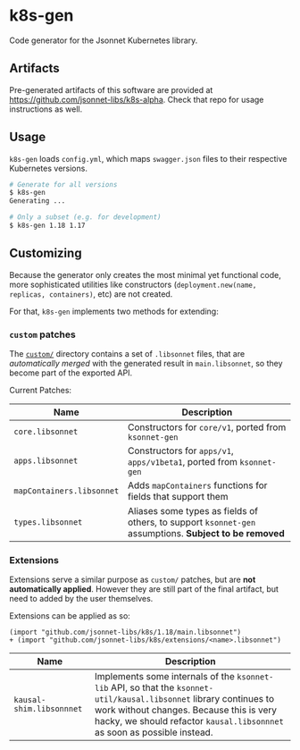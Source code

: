 # k8s-gen

Code generator for the Jsonnet Kubernetes library.

## Artifacts

Pre-generated artifacts of this software are provided at
https://github.com/jsonnet-libs/k8s-alpha. Check that repo for usage
instructions as well.

## Usage

`k8s-gen` loads `config.yml`, which maps `swagger.json` files to their respective Kubernetes versions.

```bash
# Generate for all versions
$ k8s-gen
Generating ...

# Only a subset (e.g. for development)
$ k8s-gen 1.18 1.17
```

## Customizing

Because the generator only creates the most minimal yet functional code, more
sophisticated utilities like constructors (`deployment.new(name, replicas, containers)`, etc) are not created.

For that, `k8s-gen` implements two methods for extending:

### `custom` patches

The [`custom/`](https://github.com/jsonnet-libs/k8s/tree/master/custom) directory contains a set of `.libsonnet` files, that are _automatically merged_ with the generated result in `main.libsonnet`, so they become part of the exported API.

Current Patches:

| Name                      | Description                                                                                             |
| ------------------------- | ------------------------------------------------------------------------------------------------------- |
| `core.libsonnet`          | Constructors for `core/v1`, ported from `ksonnet-gen`                                                   |
| `apps.libsonnet`          | Constructors for `apps/v1`, `apps/v1beta1`, ported from `ksonnet-gen`                                   |
| `mapContainers.libsonnet` | Adds `mapContainers` functions for fields that support them                                             |
| `types.libsonnet`         | Aliases some types as fields of others, to support `ksonnet-gen` assumptions. **Subject to be removed** |

### Extensions

Extensions serve a similar purpose as `custom/` patches, but are **not
automatically applied**. However they are still part of the final artifact, but
need to added by the user themselves.

Extensions can be applied as so:

```jsonnet
(import "github.com/jsonnet-libs/k8s/1.18/main.libsonnet")
+ (import "github.com/jsonnet-libs/k8s/extensions/<name>.libsonnet")
```

| Name                     | Description                                                                                                                                                                                                                                |
| ------------------------ | ------------------------------------------------------------------------------------------------------------------------------------------------------------------------------------------------------------------------------------------ |
| `kausal-shim.libsonnnet` | Implements some internals of the `ksonnet-lib` API, so that the `ksonnet-util/kausal.libsonnet` library continues to work without changes. Because this is very hacky, we should refactor `kausal.libsonnnet` as soon as possible instead. |
